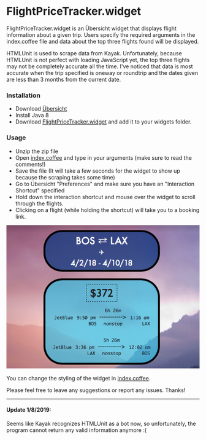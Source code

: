 # FlightPriceTracker.widget

FlightPriceTracker.widget is an Übersicht widget that displays flight information about a given trip. Users specify the required arguments in the index.coffee file and data about the top three flights found will be displayed. 

HTMLUnit is used to scrape data from Kayak. Unfortunately, because HTMLUnit is not perfect with loading JavaScript yet, the top three flights may not be completely accurate all the time. I've noticed that data is most accurate when the trip specified is oneway or roundtrip and the dates given are less than 3 months from the current date. 

### Installation
- Download [Übersicht](http://tracesof.net/uebersicht/) 
- Install Java 8 
- Download [FlightPriceTracker.widget](https://github.com/kaarora123/FlightPriceTracker.widget/blob/master/FlightPriceTracker.widget.zip) and add
it to your widgets folder.

### Usage
- Unzip the zip file
- Open [index.coffee](https://github.com/kaarora123/FlightPriceTracker.widget/blob/master/index.coffee) and type in your arguments (make sure to read the comments!)
- Save the file (It will take a few seconds for the widget to show up because the scraping takes some time)
- Go to Übersicht "Preferences" and make sure you have an "Interaction Shortcut" specified
- Hold down the interaction shortcut and mouse over the widget to scroll through the flights.
- Clicking on a flight (while holding the shortcut) will take you to a booking link.

<p align="center">
  <img src="https://raw.githubusercontent.com/kaarora123/FlightPriceTracker.widget/master/screenshot.png"/>
</p>

You can change the styling of the widget in [index.coffee](https://github.com/kaarora123/FlightPriceTracker.widget/blob/master/index.coffee).

Please feel free to leave any suggestions or report any issues.
Thanks!

<hr/>

#### Update 1/8/2019:

Seems like Kayak recognizes HTMLUnit as a bot now, so unfortunately, the program cannot return any valid information anymore :(

